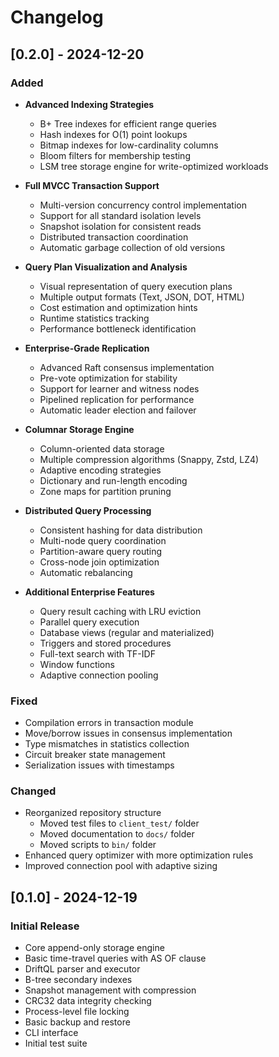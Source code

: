 # Changelog

## [0.2.0] - 2024-12-20

### Added
- **Advanced Indexing Strategies**
  - B+ Tree indexes for efficient range queries
  - Hash indexes for O(1) point lookups
  - Bitmap indexes for low-cardinality columns
  - Bloom filters for membership testing
  - LSM tree storage engine for write-optimized workloads

- **Full MVCC Transaction Support**
  - Multi-version concurrency control implementation
  - Support for all standard isolation levels
  - Snapshot isolation for consistent reads
  - Distributed transaction coordination
  - Automatic garbage collection of old versions

- **Query Plan Visualization and Analysis**
  - Visual representation of query execution plans
  - Multiple output formats (Text, JSON, DOT, HTML)
  - Cost estimation and optimization hints
  - Runtime statistics tracking
  - Performance bottleneck identification

- **Enterprise-Grade Replication**
  - Advanced Raft consensus implementation
  - Pre-vote optimization for stability
  - Support for learner and witness nodes
  - Pipelined replication for performance
  - Automatic leader election and failover

- **Columnar Storage Engine**
  - Column-oriented data storage
  - Multiple compression algorithms (Snappy, Zstd, LZ4)
  - Adaptive encoding strategies
  - Dictionary and run-length encoding
  - Zone maps for partition pruning

- **Distributed Query Processing**
  - Consistent hashing for data distribution
  - Multi-node query coordination
  - Partition-aware query routing
  - Cross-node join optimization
  - Automatic rebalancing

- **Additional Enterprise Features**
  - Query result caching with LRU eviction
  - Parallel query execution
  - Database views (regular and materialized)
  - Triggers and stored procedures
  - Full-text search with TF-IDF
  - Window functions
  - Adaptive connection pooling

### Fixed
- Compilation errors in transaction module
- Move/borrow issues in consensus implementation
- Type mismatches in statistics collection
- Circuit breaker state management
- Serialization issues with timestamps

### Changed
- Reorganized repository structure
  - Moved test files to `client_test/` folder
  - Moved documentation to `docs/` folder
  - Moved scripts to `bin/` folder
- Enhanced query optimizer with more optimization rules
- Improved connection pool with adaptive sizing

## [0.1.0] - 2024-12-19

### Initial Release
- Core append-only storage engine
- Basic time-travel queries with AS OF clause
- DriftQL parser and executor
- B-tree secondary indexes
- Snapshot management with compression
- CRC32 data integrity checking
- Process-level file locking
- Basic backup and restore
- CLI interface
- Initial test suite